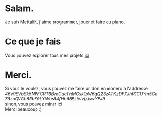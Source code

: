# Salam.
Je suis MettaliK, j'aime programmer, jouer et faire du piano.

# Ce que je fais
Vous pouvez explorer tous mes projets [ici](https://github.com/MettaliK)

# Merci.
Si vous le voulez, vous pouvez me faire un don en monero à l'addresse\
*46v9SVbSk5NPFCRT6BveCucTHMCsk1pW6gQ23zATKzDFXJhR1CUYm5Ge76zoQVGh85bK9LYWhs54fHh6BEzitsVgJswYFJ9*\
sinon, vous pouvez miner [ici](./donner.html)\
Merci beaucoup :)
